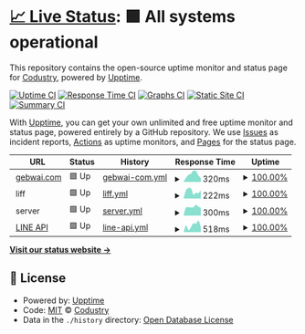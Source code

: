 # [📈 Live Status](https://demo.upptime.js.org): <!--live status--> **🟩 All systems operational**

This repository contains the open-source uptime monitor and status page for [Codustry](https://www.codustry.com), powered by [Upptime](https://github.com/upptime/upptime).

[![Uptime CI](https://github.com/codustry/gebwai_status/workflows/Uptime%20CI/badge.svg)](https://github.com/codustry/gebwai_status/actions?query=workflow%3A%22Uptime+CI%22)
[![Response Time CI](https://github.com/codustry/gebwai_status/workflows/Response%20Time%20CI/badge.svg)](https://github.com/codustry/gebwai_status/actions?query=workflow%3A%22Response+Time+CI%22)
[![Graphs CI](https://github.com/codustry/gebwai_status/workflows/Graphs%20CI/badge.svg)](https://github.com/codustry/gebwai_status/actions?query=workflow%3A%22Graphs+CI%22)
[![Static Site CI](https://github.com/codustry/gebwai_status/workflows/Static%20Site%20CI/badge.svg)](https://github.com/codustry/gebwai_status/actions?query=workflow%3A%22Static+Site+CI%22)
[![Summary CI](https://github.com/codustry/gebwai_status/workflows/Summary%20CI/badge.svg)](https://github.com/codustry/gebwai_status/actions?query=workflow%3A%22Summary+CI%22)

With [Upptime](https://upptime.js.org), you can get your own unlimited and free uptime monitor and status page, powered entirely by a GitHub repository. We use [Issues](https://github.com/codustry/gebwai_status/issues) as incident reports, [Actions](https://github.com/codustry/gebwai_status/actions) as uptime monitors, and [Pages](https://demo.upptime.js.org) for the status page.

<!--start: status pages-->
<!-- This summary is generated by Upptime (https://github.com/upptime/upptime) -->
<!-- Do not edit this manually, your changes will be overwritten -->
<!-- prettier-ignore -->
| URL | Status | History | Response Time | Uptime |
| --- | ------ | ------- | ------------- | ------ |
| <img alt="" src="https://favicons.githubusercontent.com/gebwai.com" height="13"> [gebwai.com](https://gebwai.com) | 🟩 Up | [gebwai-com.yml](https://github.com/codustry/gebwai_status/commits/HEAD/history/gebwai-com.yml) | <details><summary><img alt="Response time graph" src="./graphs/gebwai-com/response-time-week.png" height="20"> 320ms</summary><br><a href="https://status.gebwai.com/history/gebwai-com"><img alt="Response time 435" src="https://img.shields.io/endpoint?url=https%3A%2F%2Fraw.githubusercontent.com%2Fcodustry%2Fgebwai_status%2FHEAD%2Fapi%2Fgebwai-com%2Fresponse-time.json"></a><br><a href="https://status.gebwai.com/history/gebwai-com"><img alt="24-hour response time 173" src="https://img.shields.io/endpoint?url=https%3A%2F%2Fraw.githubusercontent.com%2Fcodustry%2Fgebwai_status%2FHEAD%2Fapi%2Fgebwai-com%2Fresponse-time-day.json"></a><br><a href="https://status.gebwai.com/history/gebwai-com"><img alt="7-day response time 320" src="https://img.shields.io/endpoint?url=https%3A%2F%2Fraw.githubusercontent.com%2Fcodustry%2Fgebwai_status%2FHEAD%2Fapi%2Fgebwai-com%2Fresponse-time-week.json"></a><br><a href="https://status.gebwai.com/history/gebwai-com"><img alt="30-day response time 374" src="https://img.shields.io/endpoint?url=https%3A%2F%2Fraw.githubusercontent.com%2Fcodustry%2Fgebwai_status%2FHEAD%2Fapi%2Fgebwai-com%2Fresponse-time-month.json"></a><br><a href="https://status.gebwai.com/history/gebwai-com"><img alt="1-year response time 435" src="https://img.shields.io/endpoint?url=https%3A%2F%2Fraw.githubusercontent.com%2Fcodustry%2Fgebwai_status%2FHEAD%2Fapi%2Fgebwai-com%2Fresponse-time-year.json"></a></details> | <details><summary><a href="https://status.gebwai.com/history/gebwai-com">100.00%</a></summary><a href="https://status.gebwai.com/history/gebwai-com"><img alt="All-time uptime 99.90%" src="https://img.shields.io/endpoint?url=https%3A%2F%2Fraw.githubusercontent.com%2Fcodustry%2Fgebwai_status%2FHEAD%2Fapi%2Fgebwai-com%2Fuptime.json"></a><br><a href="https://status.gebwai.com/history/gebwai-com"><img alt="24-hour uptime 100.00%" src="https://img.shields.io/endpoint?url=https%3A%2F%2Fraw.githubusercontent.com%2Fcodustry%2Fgebwai_status%2FHEAD%2Fapi%2Fgebwai-com%2Fuptime-day.json"></a><br><a href="https://status.gebwai.com/history/gebwai-com"><img alt="7-day uptime 100.00%" src="https://img.shields.io/endpoint?url=https%3A%2F%2Fraw.githubusercontent.com%2Fcodustry%2Fgebwai_status%2FHEAD%2Fapi%2Fgebwai-com%2Fuptime-week.json"></a><br><a href="https://status.gebwai.com/history/gebwai-com"><img alt="30-day uptime 100.00%" src="https://img.shields.io/endpoint?url=https%3A%2F%2Fraw.githubusercontent.com%2Fcodustry%2Fgebwai_status%2FHEAD%2Fapi%2Fgebwai-com%2Fuptime-month.json"></a><br><a href="https://status.gebwai.com/history/gebwai-com"><img alt="1-year uptime 99.90%" src="https://img.shields.io/endpoint?url=https%3A%2F%2Fraw.githubusercontent.com%2Fcodustry%2Fgebwai_status%2FHEAD%2Fapi%2Fgebwai-com%2Fuptime-year.json"></a></details>
| <img alt="" src="https://favicons.githubusercontent.com/null" height="13"> liff | 🟩 Up | [liff.yml](https://github.com/codustry/gebwai_status/commits/HEAD/history/liff.yml) | <details><summary><img alt="Response time graph" src="./graphs/liff/response-time-week.png" height="20"> 222ms</summary><br><a href="https://status.gebwai.com/history/liff"><img alt="Response time 368" src="https://img.shields.io/endpoint?url=https%3A%2F%2Fraw.githubusercontent.com%2Fcodustry%2Fgebwai_status%2FHEAD%2Fapi%2Fliff%2Fresponse-time.json"></a><br><a href="https://status.gebwai.com/history/liff"><img alt="24-hour response time 245" src="https://img.shields.io/endpoint?url=https%3A%2F%2Fraw.githubusercontent.com%2Fcodustry%2Fgebwai_status%2FHEAD%2Fapi%2Fliff%2Fresponse-time-day.json"></a><br><a href="https://status.gebwai.com/history/liff"><img alt="7-day response time 222" src="https://img.shields.io/endpoint?url=https%3A%2F%2Fraw.githubusercontent.com%2Fcodustry%2Fgebwai_status%2FHEAD%2Fapi%2Fliff%2Fresponse-time-week.json"></a><br><a href="https://status.gebwai.com/history/liff"><img alt="30-day response time 256" src="https://img.shields.io/endpoint?url=https%3A%2F%2Fraw.githubusercontent.com%2Fcodustry%2Fgebwai_status%2FHEAD%2Fapi%2Fliff%2Fresponse-time-month.json"></a><br><a href="https://status.gebwai.com/history/liff"><img alt="1-year response time 368" src="https://img.shields.io/endpoint?url=https%3A%2F%2Fraw.githubusercontent.com%2Fcodustry%2Fgebwai_status%2FHEAD%2Fapi%2Fliff%2Fresponse-time-year.json"></a></details> | <details><summary><a href="https://status.gebwai.com/history/liff">100.00%</a></summary><a href="https://status.gebwai.com/history/liff"><img alt="All-time uptime 99.98%" src="https://img.shields.io/endpoint?url=https%3A%2F%2Fraw.githubusercontent.com%2Fcodustry%2Fgebwai_status%2FHEAD%2Fapi%2Fliff%2Fuptime.json"></a><br><a href="https://status.gebwai.com/history/liff"><img alt="24-hour uptime 100.00%" src="https://img.shields.io/endpoint?url=https%3A%2F%2Fraw.githubusercontent.com%2Fcodustry%2Fgebwai_status%2FHEAD%2Fapi%2Fliff%2Fuptime-day.json"></a><br><a href="https://status.gebwai.com/history/liff"><img alt="7-day uptime 100.00%" src="https://img.shields.io/endpoint?url=https%3A%2F%2Fraw.githubusercontent.com%2Fcodustry%2Fgebwai_status%2FHEAD%2Fapi%2Fliff%2Fuptime-week.json"></a><br><a href="https://status.gebwai.com/history/liff"><img alt="30-day uptime 99.91%" src="https://img.shields.io/endpoint?url=https%3A%2F%2Fraw.githubusercontent.com%2Fcodustry%2Fgebwai_status%2FHEAD%2Fapi%2Fliff%2Fuptime-month.json"></a><br><a href="https://status.gebwai.com/history/liff"><img alt="1-year uptime 99.98%" src="https://img.shields.io/endpoint?url=https%3A%2F%2Fraw.githubusercontent.com%2Fcodustry%2Fgebwai_status%2FHEAD%2Fapi%2Fliff%2Fuptime-year.json"></a></details>
| <img alt="" src="https://favicons.githubusercontent.com/null" height="13"> server | 🟩 Up | [server.yml](https://github.com/codustry/gebwai_status/commits/HEAD/history/server.yml) | <details><summary><img alt="Response time graph" src="./graphs/server/response-time-week.png" height="20"> 300ms</summary><br><a href="https://status.gebwai.com/history/server"><img alt="Response time 1799" src="https://img.shields.io/endpoint?url=https%3A%2F%2Fraw.githubusercontent.com%2Fcodustry%2Fgebwai_status%2FHEAD%2Fapi%2Fserver%2Fresponse-time.json"></a><br><a href="https://status.gebwai.com/history/server"><img alt="24-hour response time 275" src="https://img.shields.io/endpoint?url=https%3A%2F%2Fraw.githubusercontent.com%2Fcodustry%2Fgebwai_status%2FHEAD%2Fapi%2Fserver%2Fresponse-time-day.json"></a><br><a href="https://status.gebwai.com/history/server"><img alt="7-day response time 300" src="https://img.shields.io/endpoint?url=https%3A%2F%2Fraw.githubusercontent.com%2Fcodustry%2Fgebwai_status%2FHEAD%2Fapi%2Fserver%2Fresponse-time-week.json"></a><br><a href="https://status.gebwai.com/history/server"><img alt="30-day response time 1074" src="https://img.shields.io/endpoint?url=https%3A%2F%2Fraw.githubusercontent.com%2Fcodustry%2Fgebwai_status%2FHEAD%2Fapi%2Fserver%2Fresponse-time-month.json"></a><br><a href="https://status.gebwai.com/history/server"><img alt="1-year response time 1799" src="https://img.shields.io/endpoint?url=https%3A%2F%2Fraw.githubusercontent.com%2Fcodustry%2Fgebwai_status%2FHEAD%2Fapi%2Fserver%2Fresponse-time-year.json"></a></details> | <details><summary><a href="https://status.gebwai.com/history/server">100.00%</a></summary><a href="https://status.gebwai.com/history/server"><img alt="All-time uptime 99.93%" src="https://img.shields.io/endpoint?url=https%3A%2F%2Fraw.githubusercontent.com%2Fcodustry%2Fgebwai_status%2FHEAD%2Fapi%2Fserver%2Fuptime.json"></a><br><a href="https://status.gebwai.com/history/server"><img alt="24-hour uptime 100.00%" src="https://img.shields.io/endpoint?url=https%3A%2F%2Fraw.githubusercontent.com%2Fcodustry%2Fgebwai_status%2FHEAD%2Fapi%2Fserver%2Fuptime-day.json"></a><br><a href="https://status.gebwai.com/history/server"><img alt="7-day uptime 100.00%" src="https://img.shields.io/endpoint?url=https%3A%2F%2Fraw.githubusercontent.com%2Fcodustry%2Fgebwai_status%2FHEAD%2Fapi%2Fserver%2Fuptime-week.json"></a><br><a href="https://status.gebwai.com/history/server"><img alt="30-day uptime 100.00%" src="https://img.shields.io/endpoint?url=https%3A%2F%2Fraw.githubusercontent.com%2Fcodustry%2Fgebwai_status%2FHEAD%2Fapi%2Fserver%2Fuptime-month.json"></a><br><a href="https://status.gebwai.com/history/server"><img alt="1-year uptime 99.93%" src="https://img.shields.io/endpoint?url=https%3A%2F%2Fraw.githubusercontent.com%2Fcodustry%2Fgebwai_status%2FHEAD%2Fapi%2Fserver%2Fuptime-year.json"></a></details>
| <img alt="" src="https://favicons.githubusercontent.com/api.line.me" height="13"> [LINE API](https://api.line.me/v2/bot/channel/webhook/endpoint) | 🟩 Up | [line-api.yml](https://github.com/codustry/gebwai_status/commits/HEAD/history/line-api.yml) | <details><summary><img alt="Response time graph" src="./graphs/line-api/response-time-week.png" height="20"> 518ms</summary><br><a href="https://status.gebwai.com/history/line-api"><img alt="Response time 538" src="https://img.shields.io/endpoint?url=https%3A%2F%2Fraw.githubusercontent.com%2Fcodustry%2Fgebwai_status%2FHEAD%2Fapi%2Fline-api%2Fresponse-time.json"></a><br><a href="https://status.gebwai.com/history/line-api"><img alt="24-hour response time 376" src="https://img.shields.io/endpoint?url=https%3A%2F%2Fraw.githubusercontent.com%2Fcodustry%2Fgebwai_status%2FHEAD%2Fapi%2Fline-api%2Fresponse-time-day.json"></a><br><a href="https://status.gebwai.com/history/line-api"><img alt="7-day response time 518" src="https://img.shields.io/endpoint?url=https%3A%2F%2Fraw.githubusercontent.com%2Fcodustry%2Fgebwai_status%2FHEAD%2Fapi%2Fline-api%2Fresponse-time-week.json"></a><br><a href="https://status.gebwai.com/history/line-api"><img alt="30-day response time 416" src="https://img.shields.io/endpoint?url=https%3A%2F%2Fraw.githubusercontent.com%2Fcodustry%2Fgebwai_status%2FHEAD%2Fapi%2Fline-api%2Fresponse-time-month.json"></a><br><a href="https://status.gebwai.com/history/line-api"><img alt="1-year response time 538" src="https://img.shields.io/endpoint?url=https%3A%2F%2Fraw.githubusercontent.com%2Fcodustry%2Fgebwai_status%2FHEAD%2Fapi%2Fline-api%2Fresponse-time-year.json"></a></details> | <details><summary><a href="https://status.gebwai.com/history/line-api">100.00%</a></summary><a href="https://status.gebwai.com/history/line-api"><img alt="All-time uptime 100.00%" src="https://img.shields.io/endpoint?url=https%3A%2F%2Fraw.githubusercontent.com%2Fcodustry%2Fgebwai_status%2FHEAD%2Fapi%2Fline-api%2Fuptime.json"></a><br><a href="https://status.gebwai.com/history/line-api"><img alt="24-hour uptime 100.00%" src="https://img.shields.io/endpoint?url=https%3A%2F%2Fraw.githubusercontent.com%2Fcodustry%2Fgebwai_status%2FHEAD%2Fapi%2Fline-api%2Fuptime-day.json"></a><br><a href="https://status.gebwai.com/history/line-api"><img alt="7-day uptime 100.00%" src="https://img.shields.io/endpoint?url=https%3A%2F%2Fraw.githubusercontent.com%2Fcodustry%2Fgebwai_status%2FHEAD%2Fapi%2Fline-api%2Fuptime-week.json"></a><br><a href="https://status.gebwai.com/history/line-api"><img alt="30-day uptime 100.00%" src="https://img.shields.io/endpoint?url=https%3A%2F%2Fraw.githubusercontent.com%2Fcodustry%2Fgebwai_status%2FHEAD%2Fapi%2Fline-api%2Fuptime-month.json"></a><br><a href="https://status.gebwai.com/history/line-api"><img alt="1-year uptime 100.00%" src="https://img.shields.io/endpoint?url=https%3A%2F%2Fraw.githubusercontent.com%2Fcodustry%2Fgebwai_status%2FHEAD%2Fapi%2Fline-api%2Fuptime-year.json"></a></details>

<!--end: status pages-->

[**Visit our status website →**](https://demo.upptime.js.org)

## 📄 License

- Powered by: [Upptime](https://github.com/upptime/upptime)
- Code: [MIT](./LICENSE) © [Codustry](https://www.codustry.com)
- Data in the `./history` directory: [Open Database License](https://opendatacommons.org/licenses/odbl/1-0/)
